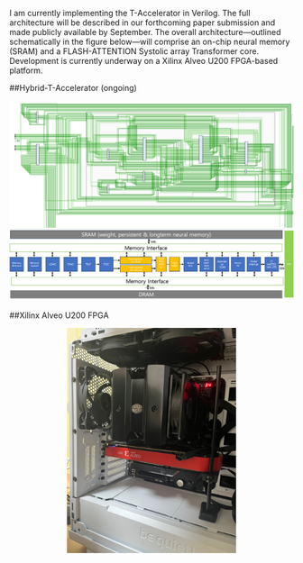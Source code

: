 I am currently implementing the T-Accelerator in Verilog.
The full architecture will be described in our forthcoming paper submission and made publicly available by September.
The overall architecture—outlined schematically in the figure below—will comprise an on-chip neural memory (SRAM) and a FLASH-ATTENTION Systolic array Transformer core.
Development is currently underway on a Xilinx Alveo U200 FPGA-based platform.

##Hybrid-T-Accelerator (ongoing)
<p align="center">
  <img src="sch.png" width="1000" >
  <img src="arch4.png" width="1000" >

</p>

##Xilinx Alveo U200 FPGA 
<p align="center">
  <img src="u200.jpeg" width="300" >
</p>
